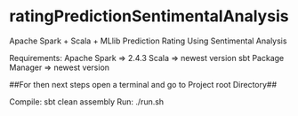 # ratingPredictionSentimentalAnalysis
Apache Spark + Scala + MLlib Prediction Rating Using Sentimental Analysis

Requirements:
  Apache Spark => 2.4.3
  Scala => newest version
  sbt Package Manager => newest version
  
##For then next steps open a terminal and go to Project root Directory##

Compile:
  sbt clean assembly
Run:
  ./run.sh
